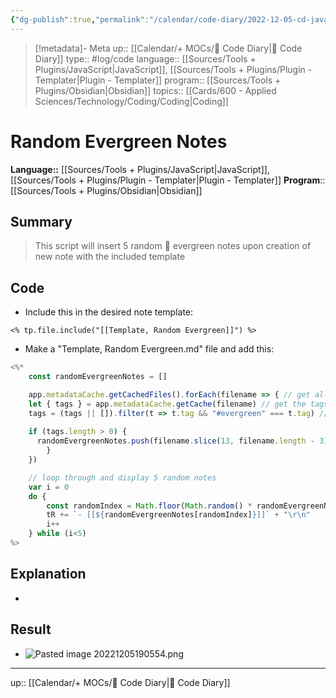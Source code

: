 ```yaml
---
{"dg-publish":true,"permalink":"/calendar/code-diary/2022-12-05-cd-java-script-random-evergreen-notes/","title":"Random Evergreen Notes"}
---
```


> [!metadata]- Meta
> up:: [[Calendar/+ MOCs/🧪 Code Diary\|🧪 Code Diary]]
> type:: #log/code 
> language:: [[Sources/Tools + Plugins/JavaScript\|JavaScript]], [[Sources/Tools + Plugins/Plugin - Templater\|Plugin - Templater]]
> program:: [[Sources/Tools + Plugins/Obsidian\|Obsidian]]
> topics:: [[Cards/600 - Applied Sciences/Technology/Coding/Coding\|Coding]]


# Random Evergreen Notes
**Language::**  [[Sources/Tools + Plugins/JavaScript\|JavaScript]], [[Sources/Tools + Plugins/Plugin - Templater\|Plugin - Templater]]
**Program**:: [[Sources/Tools + Plugins/Obsidian\|Obsidian]]

## Summary
> This script will insert 5 random 🌲 evergreen notes upon creation of new note with the included template

## Code

- Include this in the desired note template:
```
<% tp.file.include("[[Template, Random Evergreen]]") %>
```

- Make a "Template, Random Evergreen.md" file and add this:
```js
<%* 
    const randomEvergreenNotes = []

    app.metadataCache.getCachedFiles().forEach(filename => { // get all filenames in the vault and iterate through all of them, calling a function for each of them
	let { tags } = app.metadataCache.getCache(filename) // get the tags in the  file w/ the given name
    tags = (tags || []).filter(t => t.tag && "#evergreen" === t.tag) // filter out all tags that are not "#evergreen"
        
    if (tags.length > 0) { 
	  randomEvergreenNotes.push(filename.slice(13, filename.length - 3)) // removes first 13 characters (03-evergreen/) then cuts off last three characters from filename (.md)
        }
    })

	// loop through and display 5 random notes
    var i = 0
    do {
        const randomIndex = Math.floor(Math.random() * randomEvergreenNotes.length)
        tR += `- [[${randomEvergreenNotes[randomIndex]}]]` + "\r\n"
        i++
    } while (i<5)
%>
```

## Explanation
- 

## Result
- ![Pasted image 20221205190554.png](/img/user/Extras/Attachments/Pasted%20image%2020221205190554.png)
---
up:: [[Calendar/+ MOCs/🧪 Code Diary\|🧪 Code Diary]]